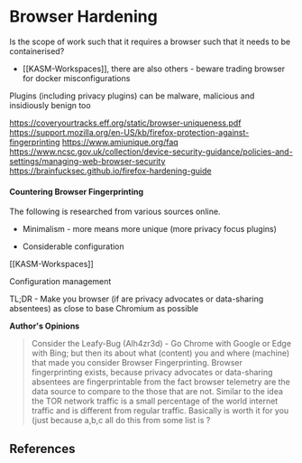 # Browser Hardening


Is the scope of work such that it requires a browser such that it needs to be containerised?
- [[KASM-Workspaces]], there are also others - beware trading browser for docker misconfigurations  

Plugins (including privacy plugins) can be malware, malicious and insidiously benign too 


https://coveryourtracks.eff.org/static/browser-uniqueness.pdf
https://support.mozilla.org/en-US/kb/firefox-protection-against-fingerprinting
https://www.amiunique.org/faq
https://www.ncsc.gov.uk/collection/device-security-guidance/policies-and-settings/managing-web-browser-security
https://brainfucksec.github.io/firefox-hardening-guide


#### Countering Browser Fingerprinting 






The following is researched from various sources online.
- Minimalism - more means more unique (more privacy focus plugins)

- Considerable configuration 


[[KASM-Workspaces]]

Configuration management



TL;DR - Make you browser (if are privacy advocates or data-sharing absentees) as close to base Chromium as possible 

**Author's Opinions** 
>Consider the Leafy-Bug (Alh4zr3d) - Go Chrome with Google or Edge with Bing; but then its about what (content) you and where (machine) that made you consider Browser Fingerprinting. Browser fingerprinting exists, because privacy advocates or data-sharing absentees are fingerprintable from the fact browser telemetry are the data source to compare to the those that are not. Similar to the idea the TOR network traffic is a small percentage of the world internet traffic and is different from regular traffic. Basically is worth it for you (just because a,b,c all do this from some list is ?




## References